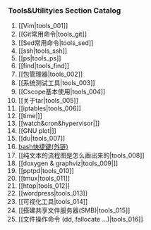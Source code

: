 ### Tools&Utilityies Section Catalog

1. [[Vim|tools_001]]
1. [[Git常用命令|tools_git]]
1. [[Sed常用命令|tools_sed]]
1. [[ssh|tools_ssh]]
1. [[ps|tools_ps]]
1. [[find|tools_find]]
1. [[包管理器|tools_002]]
1. [[系统测试工具|tools_003]]
1. [[Cscope基本使用|tools_004]]
1. [[关于tar|tools_005]]
1. [[iptables|tools_006]]
1. [[time|]]
1. [[watch&cron&hypervisor|]]
1. [[GNU plot|]]
1. [[du|tools_007]]
1. [bash快捷键(外链)](https://github.com/hokein/Wiki/wiki/Bash-Shell常用快捷键)
1. [[纯文本的流程图是怎么画出来的|tools_008]]
1. [[doxygen & graphviz|tools_009|]]
1. [[pptpd|tools_010]]
1. [[tmux|tools_011]]
1. [[htop|tools_012]]
1. [[wordpress|tools_013]]
1. [[可视化工具|tools_014]]
1. [[搭建共享文件服务器(SMB)|tools_015]]
1. [[文件操作命令 (dd, fallocate ...)|tools_016]]